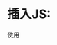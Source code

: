 # 插入JS:
使用<script>标签在HTML网页中插入JavaScript代码。注意， <script>标签要成对出现，并把JavaScript代码写在\<script>\</script>之间。
  
![](http://img.mukewang.com/52e31ea8000149f406440218.jpg)
  
\<script type="text/javascript">表示在\<script>\</script>之间的是文本类型(text),javascript是为了告诉浏览器里面的文本是属于JavaScript语言。

---
我们可以把HTML文件和JS代码分开,并单独创建一个JavaScript文件(简称JS文件),其文件后缀通常为.js，然后将JS代码直接写在JS文件中。

![](http://img.mukewang.com/52898b400001d04005500266.jpg)

在JS文件中，不需要\<script>标签,直接编写JavaScript代码就可以了。
JS文件不能直接运行，需嵌入到HTML文件中执行，我们需在HTML中添加如下代码，就可将JS文件嵌入HTML文件中。
```html
<script src="script.js"></script>
```

![](http://img.mukewang.com/52898b6900018aeb05540284.jpg)

# JS在页面中的位置:
可以将JavaScript代码放在html文件中任何位置，但是我们一般放在网页的head或者body部分。

- 放在\<head>部分:
最常用的方式是在页面中head部分放置\<script>元素，浏览器解析head部分就会执行这个代码，然后才解析页面的其余部分。

- 放在\<body>部分:
JavaScript代码在网页读取到该语句的时候就会执行。

![](http://img.mukewang.com/52a6ad240001086506440600.jpg)

__注意: javascript作为一种脚本语言可以放在html页面中任何位置，但是浏览器解释html时是按先后顺序的，所以前面的script就先被执行。比如进行页面显示初始化的js必须放在head里面，因为初始化都要求提前进行（如给页面body设置css等）；而如果是通过事件调用执行的function那么对位置没什么要求的。__

# 注释:
- 单行注释，在注释内容前加符号 “//”。
```html
<script type="text/javascript">
  document.write("单行注释使用'//'");  // 我是注释，该语句功能在网页中输出内容
</script>
```

- 多行注释以"/*"开始，以"*/"结束。
```html
<script type="text/javascript">
   document.write("多行注释使用/*注释内容*/");
   /*
    多行注释
    养成书写注释的良好习惯
   */
</script>
```

# 输出内容:
document.write() 可用于直接向 HTML 输出流写内容。简单的说就是直接在网页中输出内容。

1. 输出内容用""括起，直接输出""号内的内容。
```html
<script type="text/javascript">
  document.write("I love JavaScript！"); //内容用""括起来，""里的内容直接输出。
</script>
```

2. 通过变量，输出内容
```html
<script type="text/javascript">
  var mystr="hello world!";
  document.write(mystr);  //直接写变量名，输出变量存储的内容。
</script>
```

3. 输出多项内容，内容之间用+号连接。
```html
<script type="text/javascript">
  var mystr="hello";
  document.write(mystr+"I love JavaScript"); //多项内容之间用+号连接
</script>
```

4. 输出HTML标签，并起作用，标签使用""括起来。
```html
<script type="text/javascript">
  var mystr="hello";
document.write(mystr+"<br>");//输出hello后，输出一个换行符
  document.write("JavaScript");
</script>
```

# 警告:
### 语法:
alert(字符串或变量);  

看下面的代码:
```html
<script type="text/javascript">
   var mynum = 30;
   alert("hello!");
   alert(mynum);
</script>
```

# 确认:
confirm 消息对话框通常用于允许用户做选择的动作，如：“你对吗？”等。弹出对话框(包括一个确定按钮和一个取消按钮)。

### 语法:
```javascript
confirm(str);
```

### 参数说明:
str：在消息对话框中要显示的文本

### 返回值: Boolean值
当用户点击"确定"按钮时，返回true; 当用户点击"取消"按钮时，返回false

# 提问:
prompt弹出消息对话框,通常用于询问一些需要与用户交互的信息。弹出消息对话框（包含一个确定按钮、取消按钮与一个文本输入框）。

### 语法:
```javascript
prompt(str1, str2);
```
### 参数说明：
str1: 要显示在消息对话框中的文本，不可修改
str2：文本框中的内容，可以修改

### 返回值:
1. 点击确定按钮，文本框中的内容将作为函数返回值
2. 点击取消按钮，将返回null

```javascript
var myname=prompt("请输入你的姓名:");
if(myname!=null)
  {   alert("你好"+myname); }
else
  {  alert("你好 my friend.");  }
```
### 结果:
![](http://img.mukewang.com/52e360780001ede107090353.jpg)

# 打开新窗口:
open() 方法可以查找一个已经存在或者新建的浏览器窗口。

### 语法：
```javascript
window.open([URL], [窗口名称], [参数字符串])
```
### 参数说明:
- URL：可选参数，在窗口中要显示网页的网址或路径。如果省略这个参数，或者它的值是空字符串，那么窗口就不显示任何文档。
- 窗口名称：可选参数，被打开窗口的名称。
    - 该名称由字母、数字和下划线字符组成。
    - "\_top"、"\_blank"、"\_self"具有特殊意义的名称。
       \_blank：在新窗口显示目标网页
       \_self：在当前窗口显示目标网页
       \_top：框架网页中在上部窗口中显示目标网页
    - 相同 name 的窗口只能创建一个，要想创建多个窗口则 name 不能相同。
    - name 不能包含有空格。

- 参数字符串：可选参数，设置窗口参数，各参数用逗号隔开。

### 参数表:
![](http://img.mukewang.com/52e3677900013d6a05020261.jpg)

例如:打开http://www.imooc.com 网站，大小为300px * 200px，无菜单，无工具栏，无状态栏，有滚动条窗口：
```html
<script type="text/javascript"> window.open('http://www.imooc.com','_blank','width=300,height=200,menubar=no,toolbar=no, status=no,scrollbars=yes')
</script>
```
# 关闭窗口:
close()关闭窗口

### 用法：
```javascript
window.close();   //关闭本窗口
```
或
```javascript
<窗口对象>.close();   //关闭指定的窗口
```
例如:关闭新建的窗口。
```html
<script type="text/javascript">
   var mywin=window.open('http://www.imooc.com'); //将新打的窗口对象，存储在变量mywin中
   mywin.close();
</script>
```





























